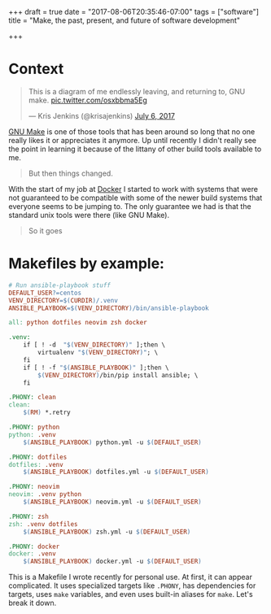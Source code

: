 +++
draft = true
date = "2017-08-06T20:35:46-07:00"
tags = ["software"]
title = "Make, the past, present, and future of software development"

+++

# Context

<blockquote class="twitter-tweet" data-lang="en"><p lang="en" dir="ltr">This is a diagram of me endlessly leaving, and returning to, GNU make. <a href="https://t.co/osxbbma5Eg">pic.twitter.com/osxbbma5Eg</a></p>&mdash; Kris Jenkins (@krisajenkins) <a href="https://twitter.com/krisajenkins/status/882895918948913156">July 6, 2017</a></blockquote>
<script async src="//platform.twitter.com/widgets.js" charset="utf-8"></script>

[GNU Make](https://www.gnu.org/software/make/) is one of those tools
that has been around so long that no one really likes it or
appreciates it anymore. Up until recently I didn't really see the
point in learning it because of the littany of other build tools
available to me.

> But then things changed.

With the start of my job at [Docker](https://docker.com) I started
to work with systems that were not guaranteed to be compatible
with some of the newer build systems that everyone seems to
be jumping to. The only guarantee we had is that the standard
unix tools were there (like GNU Make).

> So it goes

# Makefiles by example:

```makefile
# Run ansible-playbook stuff
DEFAULT_USER?=centos
VENV_DIRECTORY=$(CURDIR)/.venv
ANSIBLE_PLAYBOOK=$(VENV_DIRECTORY)/bin/ansible-playbook

all: python dotfiles neovim zsh docker

.venv:
	if [ ! -d  "$(VENV_DIRECTORY)" ];then \
		virtualenv "$(VENV_DIRECTORY)"; \
	fi
	if [ ! -f "$(ANSIBLE_PLAYBOOK)" ];then \
		$(VENV_DIRECTORY)/bin/pip install ansible; \
	fi

.PHONY: clean
clean:
	$(RM) *.retry

.PHONY: python
python: .venv
	$(ANSIBLE_PLAYBOOK) python.yml -u $(DEFAULT_USER)

.PHONY: dotfiles
dotfiles: .venv
	$(ANSIBLE_PLAYBOOK) dotfiles.yml -u $(DEFAULT_USER)

.PHONY: neovim
neovim: .venv python
	$(ANSIBLE_PLAYBOOK) neovim.yml -u $(DEFAULT_USER)

.PHONY: zsh
zsh: .venv dotfiles
	$(ANSIBLE_PLAYBOOK) zsh.yml -u $(DEFAULT_USER)

.PHONY: docker
docker: .venv
	$(ANSIBLE_PLAYBOOK) docker.yml -u $(DEFAULT_USER)
```

This is a Makefile I wrote recently for personal use. At first,
it can appear complicated. It uses specialized targets like
`.PHONY`, has dependencies for targets, uses `make` variables,
and even uses built-in aliases for `make`. Let's break it down.

